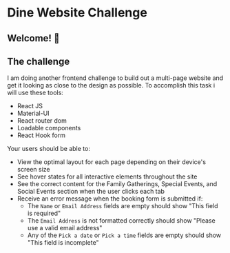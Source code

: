 # Dine Website Challenge

## Welcome! 👋

## The challenge

I am doing another frontend challenge to build out a multi-page website and get it looking as close to the design as possible.
To accomplish this task i will use these tools:
* React JS
* Material-UI
* React router dom
* Loadable components
* React Hook form

Your users should be able to:

- View the optimal layout for each page depending on their device's screen size
- See hover states for all interactive elements throughout the site
- See the correct content for the Family Gatherings, Special Events, and Social Events section when the user clicks each tab
- Receive an error message when the booking form is submitted if:
  - The `Name` or `Email Address` fields are empty should show "This field is required"
  - The `Email Address` is not formatted correctly should show "Please use a valid email address"
  - Any of the `Pick a date` or `Pick a time` fields are empty should show "This field is incomplete"